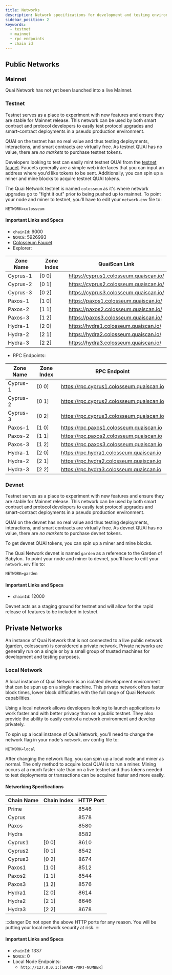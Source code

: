 ```yaml
---
title: Networks
description: Network specifications for development and testing environments. Specifications include RPC endpoints, chain IDs, and more.
sidebar_position: 2
keywords:
  - testnet
  - mainnet
  - rpc endpoints
  - chain id
---
```


## Public Networks

### Mainnet

Quai Network has not yet been launched into a live Mainnet.

### Testnet

Testnet serves as a place to experiment with new features and ensure they are stable for Mainnet release. This network can be used by both smart contract and protocol developers to easily test protocol upgrades and smart-contract deployments in a pseudo production environment.

QUAI on the testnet has no real value and thus testing deployments, interactions, and smart contracts are virtually free. As testnet QUAI has no value, there are _no markets_ to purchase testnet tokens.

Developers looking to test can easily mint testnet QUAI from the [testnet faucet](https://faucet.quai.network). Faucets generally are a simple web interfaces that you can input an address where you'd like tokens to be sent. Additionally, you can spin up a miner and mine blocks to acquire testnet QUAI tokens.

The Quai Network testnet is named `colosseum` as it's where network upgrades go to "fight it out" prior to being pushed up to mainnet. To point your node and miner to testnet, you'll have to edit your `network.env` file to:

```
NETWORK=colosseum
```

#### Important Links and Specs

- `chainId`: 9000
- `NONCE`: 5926993
- [Colosseum Faucet](https://faucet.quai.network)
- Explorer:

| Zone Name | Zone Index | QuaiScan Link                          |
| --------- | ---------- | -------------------------------------- |
| Cyprus-1  | [0 0]      | https://cyprus1.colosseum.quaiscan.io/ |
| Cyprus-2  | [0 1]      | https://cyprus2.colosseum.quaiscan.io/ |
| Cyprus-3  | [0 2]      | https://cyprus3.colosseum.quaiscan.io/ |
| Paxos-1   | [1 0]      | https://paxos1.colosseum.quaiscan.io/  |
| Paxos-2   | [1 1]      | https://paxos2.colosseum.quaiscan.io/  |
| Paxos-3   | [1 2]      | https://paxos3.colosseum.quaiscan.io/  |
| Hydra-1   | [2 0]      | https://hydra1.colosseum.quaiscan.io/  |
| Hydra-2   | [2 1]      | https://hydra2.colosseum.quaiscan.io/  |
| Hydra-3   | [2 2]      | https://hydra3.colosseum.quaiscan.io/  |

- RPC Endpoints:

| Zone Name | Zone Index | RPC Endpoint                              |
| --------- | ---------- | ----------------------------------------- |
| Cyprus-1  | [0 0]      | https://rpc.cyprus1.colosseum.quaiscan.io |
| Cyprus-2  | [0 1]      | https://rpc.cyprus2.colosseum.quaiscan.io |
| Cyprus-3  | [0 2]      | https://rpc.cyprus3.colosseum.quaiscan.io |
| Paxos-1   | [1 0]      | https://rpc.paxos1.colosseum.quaiscan.io  |
| Paxos-2   | [1 1]      | https://rpc.paxos2.colosseum.quaiscan.io  |
| Paxos-3   | [1 2]      | https://rpc.paxos3.colosseum.quaiscan.io  |
| Hydra-1   | [2 0]      | https://rpc.hydra1.colosseum.quaiscan.io  |
| Hydra-2   | [2 1]      | https://rpc.hydra2.colosseum.quaiscan.io  |
| Hydra-3   | [2 2]      | https://rpc.hydra3.colosseum.quaiscan.io  |

### Devnet

Testnet serves as a place to experiment with new features and ensure they are stable for Mainnet release. This network can be used by both smart contract and protocol developers to easily test protocol upgrades and smart-contract deployments in a pseudo production environment.

QUAI on the devnet has no real value and thus testing deployments, interactions, and smart contracts are virtually free. As devnet QUAI has no value, there are _no markets_ to purchase devnet tokens.

To get devnet QUAI tokens, you can spin up a miner and mine blocks.

The Quai Network devnet is named `garden` as a reference to the Garden of Babylon. To point your node and miner to devnet, you'll have to edit your `network.env` file to:

```
NETWORK=garden
```

#### Important Links and Specs

- `chainId`: 12000

Devnet acts as a staging ground for testnet and will allow for the rapid release of features to be included in testnet.

## Private Networks

An instance of Quai Network that is not connected to a live public network (garden, colosseum) is considered a private network. Private networks are generally run on a single or by a small group of trusted machines for development and testing purposes.

### Local Network

A local instance of Quai Network is an isolated development environment that can be spun up on a single machine. This private network offers faster block times, lower block difficulties with the full range of Quai Network capabilities.

Using a local network allows developers looking to launch applications to work faster and with better privacy than on a public testnet. They also provide the ability to easily control a network environment and develop privately.

To spin up a local instance of Quai Network, you'll need to change the network flag in your node's `network.env` config file to:

```
NETWORK=local
```

After changing the network flag, you can spin up a local node and miner as normal. The only method to acquire local QUAI is to run a miner. Mining occurs at a much faster rate than on a live testnet and thus tokens needed to test deployments or transactions can be acquired faster and more easily.

#### Networking Specifications

| Chain Name | Chain Index | HTTP Port |
| ---------- | ----------- | --------- |
| Prime      |             | 8546      |
| Cyprus     |             | 8578      |
| Paxos      |             | 8580      |
| Hydra      |             | 8582      |
| Cyprus1    | [0 0]       | 8610      |
| Cyprus2    | [0 1]       | 8542      |
| Cyprus3    | [0 2]       | 8674      |
| Paxos1     | [1 0]       | 8512      |
| Paxos2     | [1 1]       | 8544      |
| Paxos3     | [1 2]       | 8576      |
| Hydra1     | [2 0]       | 8614      |
| Hydra2     | [2 1]       | 8646      |
| Hydra3     | [2 2]       | 8678      |

:::danger
Do not open the above HTTP ports for any reason. You will be putting your local network security at risk.
:::

#### Important Links and Specs

- `chainId`: 1337
- `NONCE`: 0
- Local Node Endpoints:
  - `http://127.0.0.1:[SHARD-PORT-NUMBER]`
